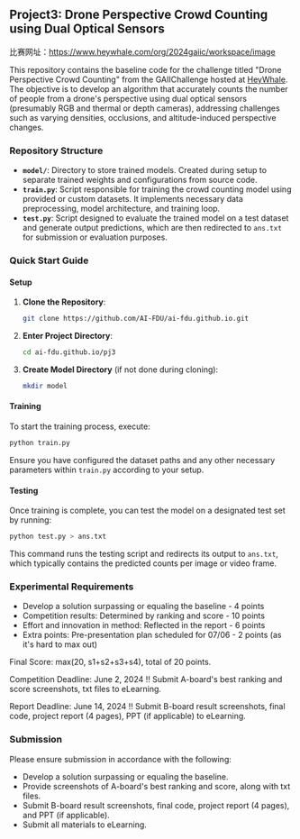 ## Project3: Drone Perspective Crowd Counting using Dual Optical Sensors

比赛网址：https://www.heywhale.com/org/2024gaiic/workspace/image

This repository contains the baseline code for the challenge titled "Drone Perspective Crowd Counting" from the GAIIChallenge hosted at [HeyWhale](https://www.heywhale.com/org/2024gaiic/competition/area/65f7b42e019d8282037f8924). The objective is to develop an algorithm that accurately counts the number of people from a drone's perspective using dual optical sensors (presumably RGB and thermal or depth cameras), addressing challenges such as varying densities, occlusions, and altitude-induced perspective changes.

### Repository Structure

- **`model/`**: Directory to store trained models. Created during setup to separate trained weights and configurations from source code.
- **`train.py`**: Script responsible for training the crowd counting model using provided or custom datasets. It implements necessary data preprocessing, model architecture, and training loop.
- **`test.py`**: Script designed to evaluate the trained model on a test dataset and generate output predictions, which are then redirected to `ans.txt` for submission or evaluation purposes.

### Quick Start Guide

#### Setup

1. **Clone the Repository**:
   ```bash
   git clone https://github.com/AI-FDU/ai-fdu.github.io.git
   ```

2. **Enter Project Directory**:
   ```bash
   cd ai-fdu.github.io/pj3
   ```

3. **Create Model Directory** (if not done during cloning):
   ```bash
   mkdir model
   ```

#### Training

To start the training process, execute:
```bash
python train.py
```
Ensure you have configured the dataset paths and any other necessary parameters within `train.py` according to your setup.

#### Testing

Once training is complete, you can test the model on a designated test set by running:
```bash
python test.py > ans.txt
```
This command runs the testing script and redirects its output to `ans.txt`, which typically contains the predicted counts per image or video frame.

### Experimental Requirements
- Develop a solution surpassing or equaling the baseline - 4 points
- Competition results: Determined by ranking and score - 10 points
- Effort and innovation in method: Reflected in the report - 6 points
- Extra points: Pre-presentation plan scheduled for 07/06 - 2 points (as it's hard to max out)

Final Score: max(20, s1+s2+s3+s4), total of 20 points.

Competition Deadline: June 2, 2024 ‼️
Submit A-board's best ranking and score screenshots, txt files to eLearning.

Report Deadline: June 14, 2024 ‼️
Submit B-board result screenshots, final code, project report (4 pages), PPT (if applicable) to eLearning.

### Submission
Please ensure submission in accordance with the following:
- Develop a solution surpassing or equaling the baseline.
- Provide screenshots of A-board's best ranking and score, along with txt files.
- Submit B-board result screenshots, final code, project report (4 pages), and PPT (if applicable).
- Submit all materials to eLearning.
